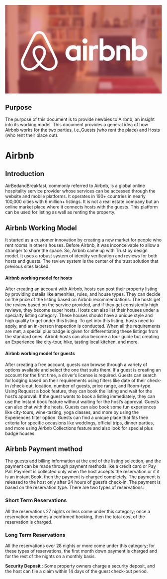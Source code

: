 ![airbnb](/images/air-bnb.jpg)

## Purpose

The purpose of this document is to provide newbies to Airbnb, an insight into its working model. This document provides a general idea of how Airbnb works for the two parties, i.e.,Guests (who rent the place) and Hosts (who rent their place out).

# Airbnb

## Introduction

AirBedandBreakfast, commonly referred to Airbnb, is a global online hospitality service provider whose services can be accessed through the website and mobile platforms. It operates in 190+ countries in nearly 100,000 cities with 6 million+ listings. It is not a real estate company but an online market place where it connects hosts with the guests. This platform can be used for listing as well as renting the property.

## Airbnb Working Model

It started as a customer innovation by creating a new market for people who rent rooms in other’s houses. Before Airbnb, it was inconceivable to allow a stranger to share the space. So, Airbnb came up with Trust by design model. It uses a robust system of identity verification and reviews for both hosts and guests. The review system is the center of the trust solution that previous sites lacked.

#### Airbnb working model for hosts

After creating an account with Airbnb, hosts can post their property listing by providing details like amenities, rules, and house types. They can decide on the price of the listing based on Airbnb recommendations. The hosts get the review based on the service provided, and if they get consistently high reviews, they become super hosts. Hosts can also list their houses under a specialty listing category. These houses should have a unique style and high quality to get under this listing. To get into this listing, hosts need to apply, and an in-person inspection is conducted. When all the requirements are met, a special plus badge is given for differentiating these listings from the standard ones. Airbnb hosts can also become a tour guide but creating an Experience like city-tour, hike, tasting local kitchen, and more.

#### Airbnb working model for guests

After creating a free account, guests can browse through a variety of options available and select the one that suits them. If a guest is creating an account for the first time, a driver’s license is required. Guests can search for lodging based on their requirements using filters like date of their check-in /check-out, location, number of guests, price range, and Room-type. Using Request a book feature, they can book the listing and wait for the host’s approval. If the guest wants to book a listing immediately, they can use the Instant book feature without waiting for the host’s approval. Guests can also chat with the hosts. Guests can also book some fun experiences like city-tours, wine-tasting, yoga classes, and more by using the Experiences filter option. Guests can find a unique place that fits their criteria for specific occasions like weddings, official trips, dinner parties, and more using Airbnb Collections feature and also look for special plus badge houses.

## Airbnb Payment method

The guests add billing information at the end of the listing selection, and the payment can be made through payment methods like a credit card or Pay Pal. Payment is collected only when the host accepts the reservation or if it is an instant Book, then the payment is charged completely. The payment is released to the host only after 24 hours of guest’s check-in. The payment is based on the reservation type. There are two types of reservations:

### Short Term Reservations

All the reservations 27 nights or less come under this category; once a reservation becomes a confirmed booking, then the total cost of the reservation is charged.

### Long Term Reservations

All the reservations over 28 nights or more come under this category; for these types of reservations, the first month down payment is charged and for the rest of the nights on a monthly basis.

**Security Deposit** : Some property owners charge a security deposit, and the host can file a claim within 14 days of the guest check-out period.
